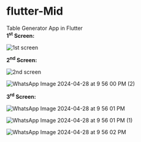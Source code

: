 # flutter-Mid
Table Generator App in Flutter<br>
<b>1<sup>st</sup> Screen:</b>

![1st screen](https://github.com/99-Haseeb/flutter-Mid/assets/126445861/d6044598-cf36-4942-a940-51a2fde2be3b)

<b>2<sup>nd</sup> Screen:</b>

![2nd screen](https://github.com/99-Haseeb/flutter-Mid/assets/126445861/fca3d63b-9f49-49ed-92d9-1d5b615f603b)

![WhatsApp Image 2024-04-28 at 9 56 00 PM (2)](https://github.com/99-Haseeb/flutter-Mid/assets/126445861/869b33ca-14a3-4059-8b7b-8bcbf54c5baf)

<b>3<sup>rd</sup> Screen:</b>

![WhatsApp Image 2024-04-28 at 9 56 01 PM](https://github.com/99-Haseeb/flutter-Mid/assets/126445861/6cfef608-bf41-4897-9481-be765b52844b)

![WhatsApp Image 2024-04-28 at 9 56 01 PM (1)](https://github.com/99-Haseeb/flutter-Mid/assets/126445861/36d46656-db19-4d93-a327-49cc00918f53)

![WhatsApp Image 2024-04-28 at 9 56 02 PM](https://github.com/99-Haseeb/flutter-Mid/assets/126445861/96359426-6c5c-4a44-8ae9-aaa35a98051a)







